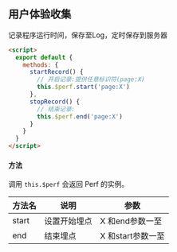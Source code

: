 ## 用户体验收集

记录程序运行时间，保存至Log，定时保存到服务器
``` html
<script>
  export default {
    methods: {
      startRecord() {
        // 开启记录:提供任意标识符(page:X)
        this.$perf.start('page:X')
      },
      stopRecord() {
        // 结束记录:
        this.$perf.end('page:X')
      }
    }
  }
</script>
```
#### 方法
调用 `this.$perf` 会返回 Perf 的实例。

| 方法名 | 说明 | 参数 |
| ---- | ---- | --- |
| start | 设置开始埋点 | X 和end参数一至 |
| end | 结束埋点 | X 和start参数一至 |
